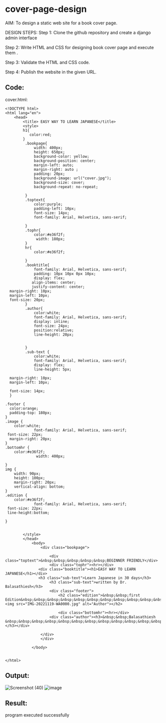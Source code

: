# cover-page-design
AIM: To design a static web site for a book cover page.

DESIGN STEPS: Step 1: Clone the github repository and create a django admin interface

Step 2: Write HTML and CSS for designing book cover page and execute them .

Step 3: Validate the HTML and CSS code.

Step 4: Publish the website in the given URL.

## Code:
cover.html:
```
<!DOCTYPE html>
<html lang="en">
    <head>
        <title> EASY WAY TO LEARN JAPANESE</title>
        <style>
        h1{
           color:red;
        }
         .bookpage{
             width: 400px;
             height: 650px;
             background-color: yellow;
             background-position: center;
             margin-left: auto;
             margin-right: auto ;
             padding: 20px;
             background-image: url("cover.jpg");
             background-size: cover;
             background-repeat: no-repeat;

         }
         .toptext{
             color:purple;
             padding-left: 10px;
             font-size: 14px;
             font-family: Arial, Helvetica, sans-serif;

         }
         .tophr{
             color:#e36f2f;
              width: 180px;
         }
         hr{
             color:#e36f2f;

         }
         .booktitle{
             font-family: Arial, Helvetica, sans-serif;
             padding: 10px 10px 0px 10px;
             display: flex;
            align-items: center;
            justify-content: center;
  margin-right: 10px;
  margin-left: 10px;
  font-size: 20px;
         }
         .author{
             color:white;
             font-family: Arial, Helvetica, sans-serif;
             display: inline;
             font-size: 24px;
             position:relative;
             line-height: 20px;


         }
         .sub-text {
             color:white;
             font-family: Arial, Helvetica, sans-serif;
             display: flex;
             line-height: 5px;

  margin-right: 10px;
  margin-left: 10px;

  font-size: 14px;
  }

.footer {
  color:orange;
  padding-top: 180px;
}
.image {
    color:white;
             font-family: Arial, Helvetica, sans-serif;
 font-size: 22px;
  margin-right: 20px;
}
.bottomhr {
    color:#e36f2f;
              width: 400px;

}
img {
    width: 90px;
    height: 100px;
    margin-right: 20px;
    vertical-align: bottom;
}
.edition {
    color:#e36f2f;
             font-family: Arial, Helvetica, sans-serif;
 font-size: 22px;
 line-height:bottom;

}


        </style>
        </head>
            <body>
                <div class="bookpage">

                    <div class="toptext">&nbsp;&nbsp;&nbsp;&nbsp;&nbsp;BEGINNER FRIENDLY</div>
                    <div class="tophr"><hr></div>
               <div class="booktitle"><h1>EASY WAY TO LEARN JAPANESE</h1></div>
               <h3 class="sub-text">Learn Japanese in 30 days</h3>
                    <h3 class="sub-text">written by Dr. Balasathiesh</h3>
                    <div class="footer">
                        <h2 class="edition">&nbsp;&nbsp;first
Edition&nbsp;&nbsp;&nbsp;&nbsp;&nbsp;&nbsp;&nbsp;&nbsp;&nbsp;&nbsp;&nbsp;&nbsp;&nbsp;&nbsp;&nbsp;&nbsp;&nbsp;&nbsp;&nbsp;  <img src="IMG-20221119-WA0000.jpg" alt="Author"></h2>

                        <div class="bottomhr"><hr></div>
                    <div class="author"><h3>&nbsp;&nbsp;Balasathiesh &nbsp;&nbsp;&nbsp;&nbsp;&nbsp;&nbsp;&nbsp;&nbsp;&nbsp;&nbsp;&nbsp;&nbsp;&nbsp;&nbsp;&nbsp;&nbsp;&nbsp;&nbsp;</h3></div>

                </div>
                </div>

            </body>


</html>
```

## Output:
![Screenshot (40)](https://github.com/BalaSathiesh/cover-page-design/assets/128462891/aa587519-5c32-4dda-a97a-8d196a6e630c)
![image](https://github.com/BalaSathiesh/cover-page-design/assets/128462891/44033011-6d69-4c39-8fee-a64f6d1bafed)


## Result:
program executed successfully
